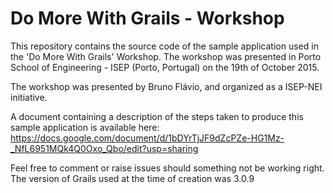 # Do More With Grails - Workshop

This repository contains the source code of the sample application used in the 'Do More With Grails' Workshop.
The workshop was presented in Porto School of Engineering - ISEP (Porto, Portugal) on the 19th of October 2015.

The workshop was presented by Bruno Flávio, and organized as a ISEP-NEI initiative.

A document containing a description of the steps taken to produce this sample application is available here: https://docs.google.com/document/d/1bDYrTjJF9dZcPZe-HG1Mz-_NfL6951MQk4Q0Oxo_Qbo/edit?usp=sharing

Feel free to comment or raise issues should something not be working right. The version of Grails used at the time of creation was 3.0.9
